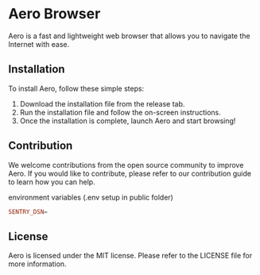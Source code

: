 # Aero Browser

Aero is a fast and lightweight web browser that allows you to navigate the Internet with ease.

## Installation

To install Aero, follow these simple steps:

1. Download the installation file from the release tab.
2. Run the installation file and follow the on-screen instructions.
3. Once the installation is complete, launch Aero and start browsing!

## Contribution

We welcome contributions from the open source community to improve Aero. If you would like to contribute, please refer to our contribution guide to learn how you can help.

environment variables (.env setup in public folder)

```conf
SENTRY_DSN=
```


## License

Aero is licensed under the MIT license. Please refer to the LICENSE file for more information.